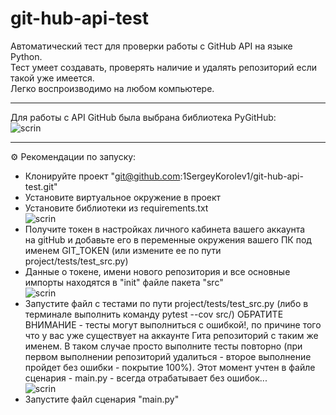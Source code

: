 # git-hub-api-test
Автоматический тест для проверки работы с GitHub API на языке Python.  
Тест умеет создавать, проверять наличие и удалять репозиторий если такой уже имеется.  
Легко воспроизводимо на любом компьютере.
___
Для работы c API GitHub была выбрана библиотека PyGitHub:  
![scrin](https://sun9-21.userapi.com/impg/_X4K6xV2grNpCvpHadUaAkyo-ezaBZYdHXTaXg/aZ99wz8qm0A.jpg?size=405x326&quality=96&sign=c97cffc253958714dc25d70b8c386c00&type=album)   
___
⚙️ Рекомендации по запуску:

- Клонируйте проект "git@github.com:1SergeyKorolev1/git-hub-api-test.git"  
- Установите виртуальное окружение в проект  
- Установите библиотеки из requirements.txt  
  ![scrin](https://sun9-30.userapi.com/impg/SIONKv_swvX7g4dIn43KUATZuXvjQKUFtb16iQ/d6lio7lbMHg.jpg?size=210x81&quality=96&sign=83926d5f63b43aaca5261ebe6ebcef6b&type=album)   
- Получите токен в настройках личного кабинета вашего аккаунта  
на gitHub и добавьте его в переменные окружения вашего ПК под именем GIT_TOKEN (или измените ее по пути project/tests/test_src.py) 
- Данные о токене, имени нового репозитория и все основные импорты находятся в "init" файле пакета "src"  
  ![scrin](https://sun9-37.userapi.com/impg/Rg0TlxY71WJmok-ZCb73rzFi5BLnQHv2rksMJw/UeHkK6VcCPs.jpg?size=728x373&quality=96&sign=7b4346b2ecc3ee32f75c6ea586425391&type=album)   
- Запустите файл с тестами по пути project/tests/test_src.py (либо в терминале выполнить команду pytest --cov src/)
ОБРАТИТЕ ВНИМАНИЕ - тесты могут выполниться с ошибкой!, по причине того что у вас уже существует на аккаунте Гита репозиторий
с таким же именем. В таком случае просто выполните тесты повторно (при первом выполнении репозиторий удалиться - второе
выполнение пройдет без ошибки - покрытие 100%). Этот момент учтен в файле сценария - main.py - всегда отрабатывает без ошибок...  
![scrin](https://sun9-9.userapi.com/impg/Q2AGoPPKJ9At4XtTaSJvjku3UCYouKrQKg3cZw/7SvoDZqhifk.jpg?size=582x447&quality=96&sign=d8c402426f0867d32ccf99f25307b072&type=album)   
- Запустите файл сценария "main.py" 
